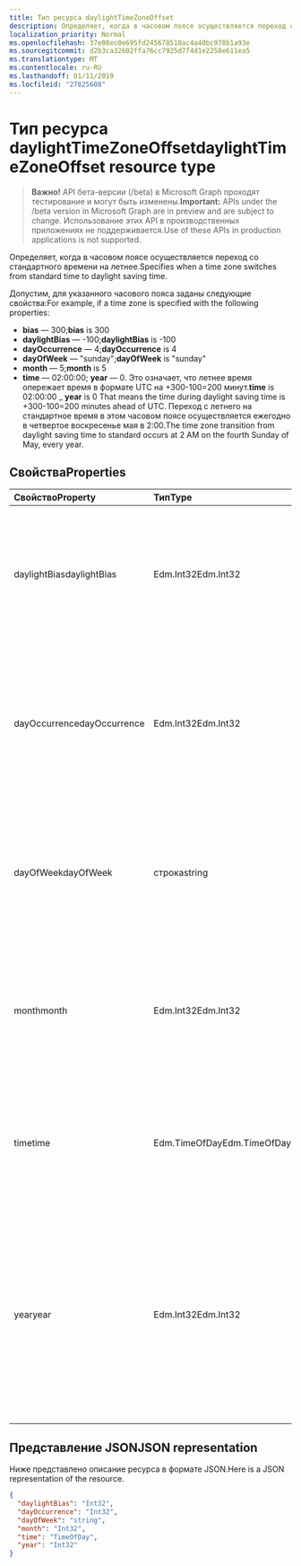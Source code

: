```yaml
---
title: Тип ресурса daylightTimeZoneOffset
description: Определяет, когда в часовом поясе осуществляется переход со стандартного времени на летнее.
localization_priority: Normal
ms.openlocfilehash: 37e08ec0e695fd245678510ac4a40bc978b1a93e
ms.sourcegitcommit: d2b3ca32602ffa76cc7925d7f4d1e2258e611ea5
ms.translationtype: MT
ms.contentlocale: ru-RU
ms.lasthandoff: 01/11/2019
ms.locfileid: "27825608"
---
```

# <a name="daylighttimezoneoffset-resource-type"></a><span data-ttu-id="0c4a7-103">Тип ресурса daylightTimeZoneOffset</span><span class="sxs-lookup"><span data-stu-id="0c4a7-103">daylightTimeZoneOffset resource type</span></span>

> <span data-ttu-id="0c4a7-104">**Важно!** API бета-версии (/beta) в Microsoft Graph проходят тестирование и могут быть изменены.</span><span class="sxs-lookup"><span data-stu-id="0c4a7-104">**Important:** APIs under the /beta version in Microsoft Graph are in preview and are subject to change.</span></span> <span data-ttu-id="0c4a7-105">Использование этих API в производственных приложениях не поддерживается.</span><span class="sxs-lookup"><span data-stu-id="0c4a7-105">Use of these APIs in production applications is not supported.</span></span>

<span data-ttu-id="0c4a7-106">Определяет, когда в часовом поясе осуществляется переход со стандартного времени на летнее.</span><span class="sxs-lookup"><span data-stu-id="0c4a7-106">Specifies when a time zone switches from standard time to daylight saving time.</span></span>

<span data-ttu-id="0c4a7-107">Допустим, для указанного часового пояса заданы следующие свойства:</span><span class="sxs-lookup"><span data-stu-id="0c4a7-107">For example, if a time zone is specified with the following properties:</span></span>

- <span data-ttu-id="0c4a7-108">**bias** — 300;</span><span class="sxs-lookup"><span data-stu-id="0c4a7-108">**bias** is 300</span></span>
- <span data-ttu-id="0c4a7-109">**daylightBias** — -100;</span><span class="sxs-lookup"><span data-stu-id="0c4a7-109">**daylightBias** is -100</span></span>
- <span data-ttu-id="0c4a7-110">**dayOccurrence** — 4;</span><span class="sxs-lookup"><span data-stu-id="0c4a7-110">**dayOccurrence** is 4</span></span>
- <span data-ttu-id="0c4a7-111">**dayOfWeek** — "sunday";</span><span class="sxs-lookup"><span data-stu-id="0c4a7-111">**dayOfWeek** is "sunday"</span></span>
- <span data-ttu-id="0c4a7-112">**month** — 5;</span><span class="sxs-lookup"><span data-stu-id="0c4a7-112">**month** is 5</span></span>
- <span data-ttu-id="0c4a7-113">**time** — 02:00:00; **year** — 0. Это означает, что летнее время опережает время в формате UTC на +300-100=200 минут.</span><span class="sxs-lookup"><span data-stu-id="0c4a7-113">**time** is 02:00:00 _ **year** is 0 That means the time during daylight saving time is +300-100=200 minutes ahead of UTC.</span></span> <span data-ttu-id="0c4a7-114">Переход с летнего на стандартное время в этом часовом поясе осуществляется ежегодно в четвертое воскресенье мая в 2:00.</span><span class="sxs-lookup"><span data-stu-id="0c4a7-114">The time zone transition from daylight saving time to standard occurs at 2 AM on the fourth Sunday of May, every year.</span></span>


## <a name="properties"></a><span data-ttu-id="0c4a7-115">Свойства</span><span class="sxs-lookup"><span data-stu-id="0c4a7-115">Properties</span></span>
| <span data-ttu-id="0c4a7-116">Свойство</span><span class="sxs-lookup"><span data-stu-id="0c4a7-116">Property</span></span>     | <span data-ttu-id="0c4a7-117">Тип</span><span class="sxs-lookup"><span data-stu-id="0c4a7-117">Type</span></span>   |<span data-ttu-id="0c4a7-118">Описание</span><span class="sxs-lookup"><span data-stu-id="0c4a7-118">Description</span></span>|
|:---------------|:--------|:----------|
| <span data-ttu-id="0c4a7-119">daylightBias</span><span class="sxs-lookup"><span data-stu-id="0c4a7-119">daylightBias</span></span> | <span data-ttu-id="0c4a7-120">Edm.Int32</span><span class="sxs-lookup"><span data-stu-id="0c4a7-120">Edm.Int32</span></span> | <span data-ttu-id="0c4a7-121">Смещение летнего времени относительно времени в формате UTC.</span><span class="sxs-lookup"><span data-stu-id="0c4a7-121">The time offset from Coordinated Universal Time (UTC) for daylight saving time.</span></span> <span data-ttu-id="0c4a7-122">Это значение представлено в минутах.</span><span class="sxs-lookup"><span data-stu-id="0c4a7-122">This value is in minutes.</span></span>  |
| <span data-ttu-id="0c4a7-123">dayOccurrence</span><span class="sxs-lookup"><span data-stu-id="0c4a7-123">dayOccurrence</span></span> | <span data-ttu-id="0c4a7-124">Edm.Int32</span><span class="sxs-lookup"><span data-stu-id="0c4a7-124">Edm.Int32</span></span> | <span data-ttu-id="0c4a7-125">Представляет n-е повторение дня недели, в который осуществляется переход со стандартного времени на летнее.</span><span class="sxs-lookup"><span data-stu-id="0c4a7-125">Represents the nth occurrence of the day of week that the transition from standard time to daylight saving time occurs.</span></span> |
| <span data-ttu-id="0c4a7-126">dayOfWeek</span><span class="sxs-lookup"><span data-stu-id="0c4a7-126">dayOfWeek</span></span> | <span data-ttu-id="0c4a7-127">строка</span><span class="sxs-lookup"><span data-stu-id="0c4a7-127">string</span></span> | <span data-ttu-id="0c4a7-128">Представляет день недели, в который осуществляется переход со стандартного времени на летнее.</span><span class="sxs-lookup"><span data-stu-id="0c4a7-128">Represents the day of the week when the transition from standard time to daylight saving time occurs.</span></span> |
| <span data-ttu-id="0c4a7-129">month</span><span class="sxs-lookup"><span data-stu-id="0c4a7-129">month</span></span> | <span data-ttu-id="0c4a7-130">Edm.Int32</span><span class="sxs-lookup"><span data-stu-id="0c4a7-130">Edm.Int32</span></span> | <span data-ttu-id="0c4a7-131">Представляет месяц года, в который осуществляется переход со стандартного времени на летнее.</span><span class="sxs-lookup"><span data-stu-id="0c4a7-131">Represents the month of the year when the transition from standard time to daylight saving time occurs.</span></span> |
| <span data-ttu-id="0c4a7-132">time</span><span class="sxs-lookup"><span data-stu-id="0c4a7-132">time</span></span> | <span data-ttu-id="0c4a7-133">Edm.TimeOfDay</span><span class="sxs-lookup"><span data-stu-id="0c4a7-133">Edm.TimeOfDay</span></span> | <span data-ttu-id="0c4a7-134">Представляет время суток, когда происходит переход со стандартного времени на летнее.</span><span class="sxs-lookup"><span data-stu-id="0c4a7-134">Represents the time of day when the transition from standard time to daylight saving time occurs.</span></span> |
| <span data-ttu-id="0c4a7-135">year</span><span class="sxs-lookup"><span data-stu-id="0c4a7-135">year</span></span> | <span data-ttu-id="0c4a7-136">Edm.Int32</span><span class="sxs-lookup"><span data-stu-id="0c4a7-136">Edm.Int32</span></span> | <span data-ttu-id="0c4a7-137">Указывает, как часто (в годах) осуществляется переход со стандартного времени на летнее.</span><span class="sxs-lookup"><span data-stu-id="0c4a7-137">Represents how frequently in terms of years the change from standard time to daylight saving time occurs.</span></span> <span data-ttu-id="0c4a7-138">Например, значение 0 указывает, что переход осуществляется ежегодно.</span><span class="sxs-lookup"><span data-stu-id="0c4a7-138">For example, a value of 0 means every year.</span></span>|


## <a name="json-representation"></a><span data-ttu-id="0c4a7-139">Представление JSON</span><span class="sxs-lookup"><span data-stu-id="0c4a7-139">JSON representation</span></span>

<span data-ttu-id="0c4a7-140">Ниже представлено описание ресурса в формате JSON.</span><span class="sxs-lookup"><span data-stu-id="0c4a7-140">Here is a JSON representation of the resource.</span></span>

<!-- {
  "blockType": "resource",
  "optionalProperties": [

  ],
  "@odata.type": "microsoft.graph.daylightTimeZoneOffset"
}-->

```json
{
  "daylightBias": "Int32",
  "dayOccurrence": "Int32",
  "dayOfWeek": "string",
  "month": "Int32",
  "time": "TimeOfDay",
  "year": "Int32"
}

```

<!-- uuid: 8fcb5dbc-d5aa-4681-8e31-b001d5168d79
2015-10-25 14:57:30 UTC -->
<!-- {
  "type": "#page.annotation",
  "description": "daylightTimeZoneOffset resource",
  "keywords": "",
  "section": "documentation",
  "tocPath": ""
}-->
